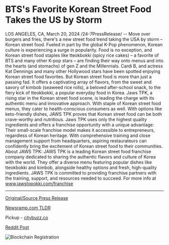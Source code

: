 # BTS's Favorite Korean Street Food Takes the US by Storm

LOS ANGELES, CA, March 20, 2024 /24-7PressRelease/ -- Move over burgers and fries, there's a new street food trend taking the USA by storm – Korean street food. Fueled in part by the global K-Pop phenomenon, Korean culture is experiencing a surge in popularity.   Food is no exception, and Korean street food staples like tteokbokki (spicy rice cakes) – a favorite of BTS and many other K-pop stars – are finding their way onto menus and into the hearts (and stomachs) of gen Z and the Millennials. Cardi B, and actress Kat Dennings and many other Hollywood stars have been spotted enjoying Korean street food favorites.  But Korean street food is more than just a passing fad. It offers a captivating array of flavors, from the sweet and savory of kimbob (seaweed rice rolls), a beloved after-school snack, to the fiery kick of tteokbokki, a popular everyday food in Korea.   Jaws TPK, a rising star in the Korean street food scene, is leading the charge with its authentic menu and innovative approach. With staple of Korean street food menus, they cater to health-conscious consumers as well. With options like keto-friendly dishes, JAWS TPK proves that Korean street food can be both crave-worthy and nutritious.  Jaws TPK uses only the highest quality ingredients and offers a franchise opportunity with a unique advantage: Their small-scale franchise model makes it accessible to entrepreneurs, regardless of Korean heritage. With comprehensive training and close management support from headquarters, aspiring restaurateurs can confidently bring the excitement of Korean street food to their communities.  About JAWS TPK: JAWS TPK is a leading Korean street food franchise company dedicated to sharing the authentic flavors and culture of Korea with the world. They offer a diverse menu featuring popular dishes like tteokbokki and kimbob, alongside healthy options and fresh, high-quality ingredients. JAWS TPK is committed to providing franchise partners with the training, support, and resources needed to succeed. For more info at www.jawstopokki.com/franchise 

---

[Original/Source Press Release](https://www.24-7pressrelease.com/press-release/509389/btss-favorite-korean-street-food-takes-the-us-by-storm)
                    

[Newsramp.com TLDR](https://newsramp.com/curated-news/korean-street-food-trend-sweeps-usa-jaws-tpk-leads-the-way/7165416e5eab7f412e6a3f130dee807f) 


Pickup - [citybuzz.co](https://citybuzz.co/2024/03/20/korean-street-food-craze-sweeps-across-america)
 



[Reddit Post](https://www.reddit.com/r/newsramp/comments/1bj7i80/korean_street_food_trend_sweeps_usa_jaws_tpk/) 



![Blockchain Registration](https://cdn.newsramp.app/24-7PressRelease/qrcode/243/20/rubyrOqV.webp)